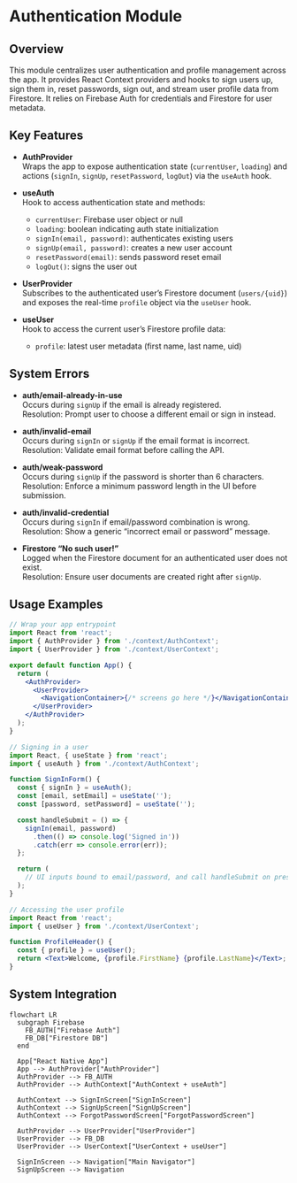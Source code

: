 # Authentication Module

## Overview
This module centralizes user authentication and profile management across the app. It provides React Context providers and hooks to sign users up, sign them in, reset passwords, sign out, and stream user profile data from Firestore. It relies on Firebase Auth for credentials and Firestore for user metadata.

## Key Features
- **AuthProvider**  
  Wraps the app to expose authentication state (`currentUser`, `loading`) and actions (`signIn`, `signUp`, `resetPassword`, `logOut`) via the `useAuth` hook.

- **useAuth**  
  Hook to access authentication state and methods:
  - `currentUser`: Firebase user object or null
  - `loading`: boolean indicating auth state initialization
  - `signIn(email, password)`: authenticates existing users
  - `signUp(email, password)`: creates a new user account
  - `resetPassword(email)`: sends password reset email
  - `logOut()`: signs the user out

- **UserProvider**  
  Subscribes to the authenticated user’s Firestore document (`users/{uid}`) and exposes the real-time `profile` object via the `useUser` hook.

- **useUser**  
  Hook to access the current user’s Firestore profile data:
  - `profile`: latest user metadata (first name, last name, uid)

## System Errors
- **auth/email-already-in-use**  
  Occurs during `signUp` if the email is already registered.  
  Resolution: Prompt user to choose a different email or sign in instead.

- **auth/invalid-email**  
  Occurs during `signIn` or `signUp` if the email format is incorrect.  
  Resolution: Validate email format before calling the API.

- **auth/weak-password**  
  Occurs during `signUp` if the password is shorter than 6 characters.  
  Resolution: Enforce a minimum password length in the UI before submission.

- **auth/invalid-credential**  
  Occurs during `signIn` if email/password combination is wrong.  
  Resolution: Show a generic “incorrect email or password” message.

- **Firestore “No such user!”**  
  Logged when the Firestore document for an authenticated user does not exist.  
  Resolution: Ensure user documents are created right after `signUp`.

## Usage Examples

```jsx
// Wrap your app entrypoint
import React from 'react';
import { AuthProvider } from './context/AuthContext';
import { UserProvider } from './context/UserContext';

export default function App() {
  return (
    <AuthProvider>
      <UserProvider>
        <NavigationContainer>{/* screens go here */}</NavigationContainer>
      </UserProvider>
    </AuthProvider>
  );
}
```

```jsx
// Signing in a user
import React, { useState } from 'react';
import { useAuth } from './context/AuthContext';

function SignInForm() {
  const { signIn } = useAuth();
  const [email, setEmail] = useState('');
  const [password, setPassword] = useState('');

  const handleSubmit = () => {
    signIn(email, password)
      .then(() => console.log('Signed in'))
      .catch(err => console.error(err));
  };

  return (
    // UI inputs bound to email/password, and call handleSubmit on press
  );
}
```

```jsx
// Accessing the user profile
import React from 'react';
import { useUser } from './context/UserContext';

function ProfileHeader() {
  const { profile } = useUser();
  return <Text>Welcome, {profile.FirstName} {profile.LastName}</Text>;
}
```

## System Integration

```mermaid
flowchart LR
  subgraph Firebase
    FB_AUTH["Firebase Auth"] 
    FB_DB["Firestore DB"]
  end

  App["React Native App"]
  App --> AuthProvider["AuthProvider"]
  AuthProvider --> FB_AUTH
  AuthProvider --> AuthContext["AuthContext + useAuth"]

  AuthContext --> SignInScreen["SignInScreen"]
  AuthContext --> SignUpScreen["SignUpScreen"]
  AuthContext --> ForgotPasswordScreen["ForgotPasswordScreen"]

  AuthProvider --> UserProvider["UserProvider"]
  UserProvider --> FB_DB
  UserProvider --> UserContext["UserContext + useUser"]

  SignInScreen --> Navigation["Main Navigator"]
  SignUpScreen --> Navigation
```